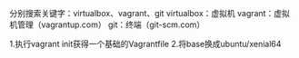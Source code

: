 分别搜索关键字：virtualbox、vagrant、git
virtualbox：虚拟机
vagrant：虚拟机管理（vagrantup.com）
git：终端（git-scm.com）

1.执行vagrant init获得一个基础的Vagrantfile
2.将base换成ubuntu/xenial64